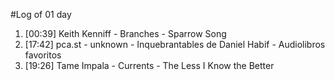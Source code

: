 #Log of 01 day

1. [00:39] Keith Kenniff - Branches - Sparrow Song
1. [17:42] pca.st - unknown - Inquebrantables de Daniel Habif - Audiolibros favoritos
1. [19:26] Tame Impala - Currents - The Less I Know the Better
